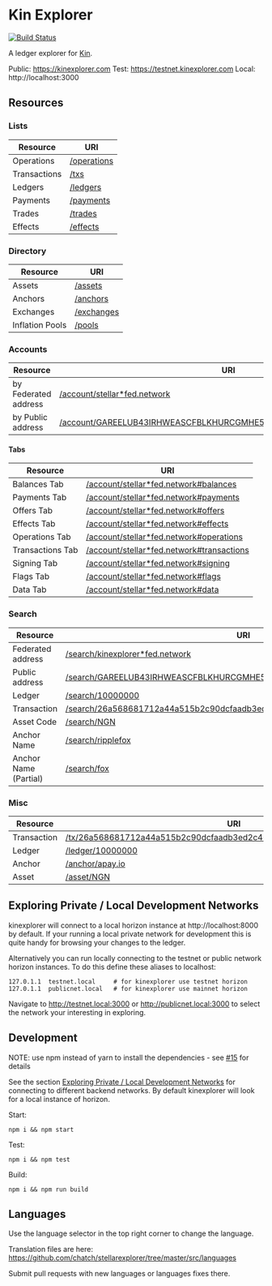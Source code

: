 # Kin Explorer

[![Build Status](https://travis-ci.org/chatch/stellarexplorer.svg?branch=master)](https://travis-ci.org/chatch/stellarexplorer)

A ledger explorer for [Kin](https://kinecosystem.org).

Public: https://kinexplorer.com
Test: https://testnet.kinexplorer.com
Local: http://localhost:3000

## Resources

### Lists

| Resource     | URI                                          |
| ------------ | -------------------------------------------- |
| Operations   | [/operations](https://kinexplorer.com/operations) |
| Transactions | [/txs](https://kinexplorer.com/txs)               |
| Ledgers      | [/ledgers](https://kinexplorer.com/ledgers)       |
| Payments     | [/payments](https://kinexplorer.com/payments)     |
| Trades       | [/trades](https://kinexplorer.com/trades)         |
| Effects      | [/effects](https://kinexplorer.com/effects)       |

### Directory

| Resource        | URI                                        |
| --------------- | ------------------------------------------ |
| Assets          | [/assets](https://kinexplorer.com/assets)       |
| Anchors         | [/anchors](https://kinexplorer.com/anchors)     |
| Exchanges       | [/exchanges](https://kinexplorer.com/exchanges) |
| Inflation Pools | [/pools](https://kinexplorer.com/pools)         |

### Accounts

| Resource             | URI                                                                                                                                                      |
| -------------------- | -------------------------------------------------------------------------------------------------------------------------------------------------------- |
| by Federated address | [/account/stellar\*fed.network](https://kinexplorer.com/account/stellar*fed.network)                                                                          |
| by Public address    | [/account/GAREELUB43IRHWEASCFBLKHURCGMHE5IF6XSE7EXDLACYHGRHM43RFOX](https://kinexplorer.com/account/GAREELUB43IRHWEASCFBLKHURCGMHE5IF6XSE7EXDLACYHGRHM43RFOX) |

#### Tabs

| Resource         | URI                                                                                                       |
| ---------------- | --------------------------------------------------------------------------------------------------------- |
| Balances Tab     | [/account/stellar\*fed.network#balances](https://kinexplorer.com/account/stellar*fed.network#balances)         |
| Payments Tab     | [/account/stellar\*fed.network#payments](https://kinexplorer.com/account/stellar*fed.network#payments)         |
| Offers Tab       | [/account/stellar\*fed.network#offers](https://kinexplorer.com/account/stellar*fed.network#offers)             |
| Effects Tab      | [/account/stellar\*fed.network#effects](https://kinexplorer.com/account/stellar*fed.network#effects)           |
| Operations Tab   | [/account/stellar\*fed.network#operations](https://kinexplorer.com/account/stellar*fed.network#operations)     |
| Transactions Tab | [/account/stellar\*fed.network#transactions](https://kinexplorer.com/account/stellar*fed.network#transactions) |
| Signing Tab      | [/account/stellar\*fed.network#signing](https://kinexplorer.com/account/stellar*fed.network#signing)           |
| Flags Tab        | [/account/stellar\*fed.network#flags](https://kinexplorer.com/account/stellar*fed.network#flags)               |
| Data Tab         | [/account/stellar\*fed.network#data](https://kinexplorercom/account/stellar*fed.network#data)                  |

### Search

| Resource              | URI                                                                                                                                                                    |
| --------------------- | ---------------------------------------------------------------------------------------------------------------------------------------------------------------------- |
| Federated address     | [/search/kinexplorer\*fed.network](https://kinexplorer.com/search/kinexplorer*fed.network)                                                                                            |
| Public address        | [/search/GAREELUB43IRHWEASCFBLKHURCGMHE5IF6XSE7EXDLACYHGRHM43RFOX](https://kinexplorer.com/search/GAREELUB43IRHWEASCFBLKHURCGMHE5IF6XSE7EXDLACYHGRHM43RFOX)                 |
| Ledger                | [/search/10000000](https://kinexplorer.com/search/10000000)                                                                                                                 |
| Transaction           | [/search/26a568681712a44a515b2c90dcfaadb3ed2c40dc60254638407937bee4767071](https://kinexplorer.com/search/26a568681712a44a515b2c90dcfaadb3ed2c40dc60254638407937bee4767071) |
| Asset Code            | [/search/NGN](https://kinexplorer.com/search/NGN)                                                                                                                           |
| Anchor Name           | [/search/ripplefox](https://kinexplorer.com/search/ripplefox)                                                                                                               |
| Anchor Name (Partial) | [/search/fox](https://kinexplorer.com/search/fox)                                                                                                                           |

### Misc

| Resource    | URI                                                                                                                                                            |
| ----------- | -------------------------------------------------------------------------------------------------------------------------------------------------------------- |
| Transaction | [/tx/26a568681712a44a515b2c90dcfaadb3ed2c40dc60254638407937bee4767071](https://kinexplorer.com/tx/26a568681712a44a515b2c90dcfaadb3ed2c40dc60254638407937bee4767071) |
| Ledger      | [/ledger/10000000](https://kinexplorer.com/ledger/10000000)                                                                                                         |
| Anchor      | [/anchor/apay.io](https://kinexplorer.com/anchor/apay.io)                                                                                                           |
| Asset       | [/asset/NGN](https://kinexplorer.com/asset/NGN)                                                                                                                     |

## Exploring Private / Local Development Networks<a name="private-networks"></a>

kinexplorer will connect to a local horizon instance at http://localhost:8000 by default. If your running a local private network for development this is quite handy for browsing your changes to the ledger.

Alternatively you can run locally connecting to the testnet or public network horizon instances. To do this define these aliases to localhost:

```
127.0.1.1  testnet.local     # for kinexplorer use testnet horizon
127.0.1.1  publicnet.local   # for kinexplorer use mainnet horizon
```

Navigate to http://testnet.local:3000 or http://publicnet.local:3000 to select the network your interesting in exploring.

## Development

NOTE: use npm instead of yarn to install the dependencies - see [#15](https://github.com/chatch/stellarexplorer/issues/15) for details

See the section [Exploring Private / Local Development Networks](#private-networks) for connecting to different backend networks. By default kinexplorer will look for a local instance of horizon.

Start:

```
npm i && npm start
```

Test:

```
npm i && npm test
```

Build:

```
npm i && npm run build
```

## Languages

Use the language selector in the top right corner to change the language.

Translation files are here:
https://github.com/chatch/stellarexplorer/tree/master/src/languages

Submit pull requests with new languages or languages fixes there.
